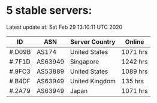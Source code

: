 # 5 stable servers:

Latest update at: Sat Feb 29 13:10:11 UTC 2020

| ID | ASN | Server Country | Online |
| -- | --- | -------------- | ------ |
| #.D09B | AS174 | United States | 1071 hrs |
| #.7F1D | AS63949 | Singapore | 1242 hrs |
| #.9FC3 | AS53889 | United States | 1089 hrs |
| #.B4DF | AS63949 | United Kingdom | 135 hrs |
| #.2A79 | AS63949 | Japan | 1071 hrs |


